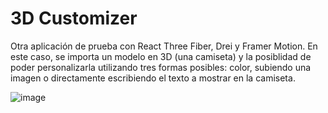 # 3D Customizer

Otra aplicación de prueba con React Three Fiber, Drei y Framer Motion. En este caso, se importa un modelo en 3D (una camiseta) y la posiblidad de poder personalizarla utilizando tres formas posibles: color, subiendo una imagen o directamente escribiendo el texto a mostrar en la camiseta.

![image](https://github.com/thaberna/3d-customizer/assets/145760610/2a9848c6-ee0d-41f3-8a72-f0fb4d87cab0)


